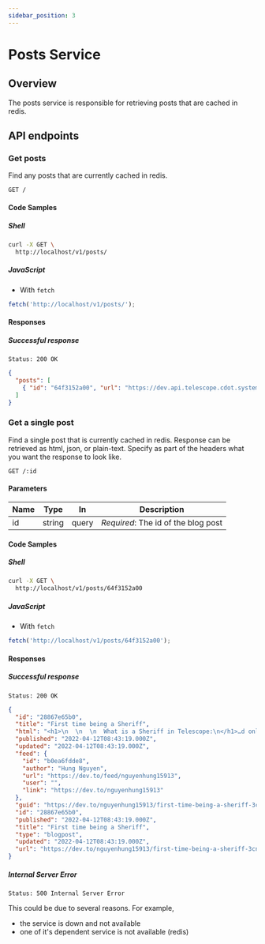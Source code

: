 ```yaml
---
sidebar_position: 3
---
```


# Posts Service

## Overview

The posts service is responsible for retrieving posts that are cached in redis.

## API endpoints

### Get posts

Find any posts that are currently cached in redis.

```
GET /
```

#### Code Samples

##### Shell

```bash
curl -X GET \
  http://localhost/v1/posts/
```

##### JavaScript

- With `fetch`

```js
fetch('http://localhost/v1/posts/');
```

#### Responses

##### Successful response

```
Status: 200 OK
```

```json
{
  "posts": [
    { "id": "64f3152a00", "url": "https://dev.api.telescope.cdot.systems/v1/posts/64f3152a00" }
  ]
}
```

### Get a single post

Find a single post that is currently cached in redis. Response can be retrieved as html, json, or plain-text. Specify as part of the headers what you want the response to look like.

```
GET /:id
```

#### Parameters

| Name | Type   | In    | Description                         |
| ---- | ------ | ----- | ----------------------------------- |
| id   | string | query | _Required_: The id of the blog post |

#### Code Samples

##### Shell

```bash
curl -X GET \
  http://localhost/v1/posts/64f3152a00
```

##### JavaScript

- With `fetch`

```js
fetch('http://localhost/v1/posts/64f3152a00');
```

#### Responses

##### Successful response

```
Status: 200 OK
```

```json
{
  "id": "28867e65b0",
  "title": "First time being a Sheriff",
  "html": "<h1>\n  \n  \n  What is a Sheriff in Telescope:\n</h1>…d only touch that issue just a little bit. </p>\n\n",
  "published": "2022-04-12T08:43:19.000Z",
  "updated": "2022-04-12T08:43:19.000Z",
  "feed": {
    "id": "b0ea6fdde8",
    "author": "Hung Nguyen",
    "url": "https://dev.to/feed/nguyenhung15913",
    "user": "",
    "link": "https://dev.to/nguyenhung15913"
  },
  "guid": "https://dev.to/nguyenhung15913/first-time-being-a-sheriff-3cn3",
  "id": "28867e65b0",
  "published": "2022-04-12T08:43:19.000Z",
  "title": "First time being a Sheriff",
  "type": "blogpost",
  "updated": "2022-04-12T08:43:19.000Z",
  "url": "https://dev.to/nguyenhung15913/first-time-being-a-sheriff-3cn3"
}
```

##### Internal Server Error

```
Status: 500 Internal Server Error
```

This could be due to several reasons. For example,

- the service is down and not available
- one of it's dependent service is not available (redis)
